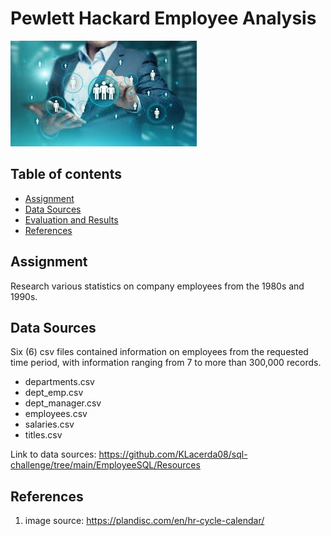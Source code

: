 # Pewlett Hackard Employee Analysis

![Title](EmployeeSQL/Images/employees.jpg)

## Table of contents
* [Assignment](#assignment)
* [Data Sources](#data_sources)
* [Evaluation and Results](#eval_results)
* [References](#ref)


## Assignment
Research various statistics on company employees from the 1980s and 1990s.  

## Data Sources
Six (6) csv files contained information on employees from the requested time period, with information ranging from 7 to more than 300,000 records. 
- departments.csv
- dept_emp.csv
- dept_manager.csv
- employees.csv
- salaries.csv
- titles.csv

Link to data sources: https://github.com/KLacerda08/sql-challenge/tree/main/EmployeeSQL/Resources 


## References
1. image source: https://plandisc.com/en/hr-cycle-calendar/ 